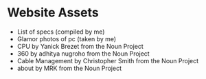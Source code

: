 # Website Assets
* List of specs (compiled by me)
* Glamor photos of pc (taken by me)
* CPU by Yanick Brezet from the Noun Project
* 360 by adhitya nugroho from the Noun Project
* Cable Management by Christopher Smith from the Noun Project
* about by MRK from the Noun Project
